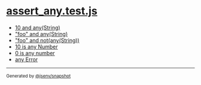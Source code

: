 # [assert_any.test.js](../assert_any.test.js)


- [10 and any(String)](10_and_any(string)/10_and_any(string).md)
- ["foo" and any(String)](foo_and_any(string)/foo_and_any(string).md)
- ["foo" and not(any(String))](foo_and_not(any(string))/foo_and_not(any(string)).md)
- [10 is any Number](10_is_any_number/10_is_any_number.md)
- [0 is any number](0_is_any_number/0_is_any_number.md)
- [any Error](any_error/any_error.md)

---

<sub>
  Generated by <a href="https://github.com/jsenv/core/tree/main/packages/independent/snapshot">@jsenv/snapshot</a>
</sub>
